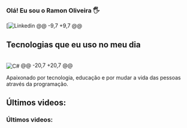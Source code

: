 ### Olá! Eu sou o Ramon Oliveira 🖐️

[![Linkedin](https://www.linkedin.com/in/ramon-oliveira-rpdo/)
@@ -9,7 +9,7 @@

## Tecnologias que eu uso no meu dia

<div style="display: inline_block"><br/>
<div style="display: inline_block">
  <img align="center" alt="C#" src="https://img.shields.io/badge/C%23-239120?style=for-the-badge&logo=c-sharp&logoColor=white" />
@@ -20,7 +20,7 @@

Apaixonado por tecnologia, educação e por mudar a vida das pessoas através da programação.

## Últimos videos:
### Últimos videos:
